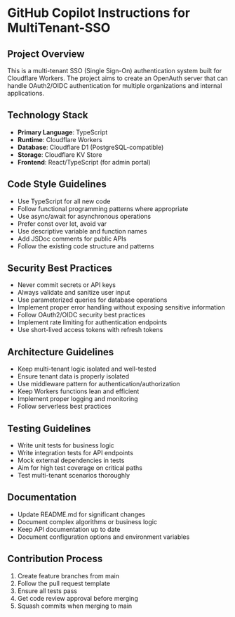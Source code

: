 # GitHub Copilot Instructions for MultiTenant-SSO

## Project Overview
This is a multi-tenant SSO (Single Sign-On) authentication system built for Cloudflare Workers. The project aims to create an OpenAuth server that can handle OAuth2/OIDC authentication for multiple organizations and internal applications.

## Technology Stack
- **Primary Language**: TypeScript
- **Runtime**: Cloudflare Workers
- **Database**: Cloudflare D1 (PostgreSQL-compatible)
- **Storage**: Cloudflare KV Store
- **Frontend**: React/TypeScript (for admin portal)

## Code Style Guidelines
- Use TypeScript for all new code
- Follow functional programming patterns where appropriate
- Use async/await for asynchronous operations
- Prefer const over let, avoid var
- Use descriptive variable and function names
- Add JSDoc comments for public APIs
- Follow the existing code structure and patterns

## Security Best Practices
- Never commit secrets or API keys
- Always validate and sanitize user input
- Use parameterized queries for database operations
- Implement proper error handling without exposing sensitive information
- Follow OAuth2/OIDC security best practices
- Implement rate limiting for authentication endpoints
- Use short-lived access tokens with refresh tokens

## Architecture Guidelines
- Keep multi-tenant logic isolated and well-tested
- Ensure tenant data is properly isolated
- Use middleware pattern for authentication/authorization
- Keep Workers functions lean and efficient
- Implement proper logging and monitoring
- Follow serverless best practices

## Testing Guidelines
- Write unit tests for business logic
- Write integration tests for API endpoints
- Mock external dependencies in tests
- Aim for high test coverage on critical paths
- Test multi-tenant scenarios thoroughly

## Documentation
- Update README.md for significant changes
- Document complex algorithms or business logic
- Keep API documentation up to date
- Document configuration options and environment variables

## Contribution Process
1. Create feature branches from main
2. Follow the pull request template
3. Ensure all tests pass
4. Get code review approval before merging
5. Squash commits when merging to main
